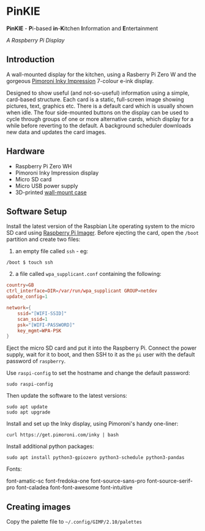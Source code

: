 # PinKIE

**PinKIE** - **P**i-based **in**-**K**itchen **I**nformation and **E**ntertainment

_A Raspberry Pi Display_

## Introduction

A wall-mounted display for the kitchen, using a Rasberry Pi Zero W and the gorgeous [Pimoroni Inky Impression](https://shop.pimoroni.com/products/inky-impression) 7-colour e-ink display.

Designed to show useful (and not-so-useful) information using a simple, card-based structure. Each card is a static, full-screen image showing pictures, text, graphics etc. There is a default card which is usually shown when idle. The four side-mounted buttons on the display can be used to cycle through groups of one or more alternative cards, which display for a while before reverting to the default. A background scheduler downloads new data and updates the card images.

## Hardware

* Raspberry Pi Zero WH
* Pimoroni Inky Impression display
* Micro SD card
* Micro USB power supply
* 3D-printed [wall-mount case](https://github.com/scripsi/inky-impression-case)

## Software Setup

Install the latest version of the Raspbian Lite operating system to the micro SD card using [Raspberry Pi Imager](https://www.raspberrypi.org/software/). Before ejecting the card, open the `/boot` partition and create two files:

1. an empty file called `ssh` - eg:

```shell
/boot $ touch ssh
```

2. a file called `wpa_supplicant.conf` containing the following:

```conf
country=GB
ctrl_interface=DIR=/var/run/wpa_supplicant GROUP=netdev
update_config=1

network={
    ssid="[WIFI-SSID]"
    scan_ssid=1
    psk="[WIFI-PASSWORD]"
    key_mgmt=WPA-PSK
}
```

Eject the micro SD card and put it into the Raspberry Pi. Connect the power supply, wait for it to boot, and then SSH to it as the `pi` user with the default password of `raspberry`.

Use `raspi-config` to set the hostname and change the default password:

```shell
sudo raspi-config
```

Then update the software to the latest versions:

```shell
sudo apt update
sudo apt upgrade
```

Install and set up the Inky display, using Pimoroni's handy one-liner:

```shell
curl https://get.pimoroni.com/inky | bash
```

Install additional python packages:

```shell
sudo apt install python3-gpiozero python3-schedule python3-pandas
```

Fonts:

font-amatic-sc
font-fredoka-one
font-source-sans-pro
font-source-serif-pro
font-caladea
font-font-awesome
font-intuitive

## Creating images

Copy the palette file to `~/.config/GIMP/2.10/palettes`